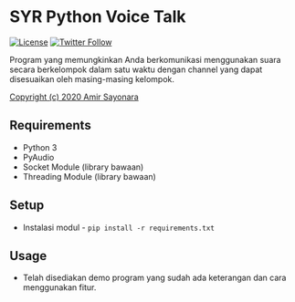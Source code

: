 # SYR Python Voice Talk
[![License](https://img.shields.io/github/license/amirsayonara/SYR-Python-Voice-Talk)](LICENSE)
[![Twitter Follow](https://img.shields.io/twitter/follow/amir_sayonara)](https://twitter.com/amir_sayonara)

Program yang memungkinkan Anda berkomunikasi menggunakan suara secara berkelompok dalam satu waktu dengan channel yang dapat disesuaikan oleh masing-masing kelompok.

[Copyright (c) 2020 Amir Sayonara](LICENSE)

## Requirements
- Python 3
- PyAudio
- Socket Module (library bawaan)
- Threading Module (library bawaan)

## Setup
- Instalasi modul - ``pip install -r requirements.txt``

## Usage
- Telah disediakan demo program yang sudah ada keterangan dan cara menggunakan fitur.